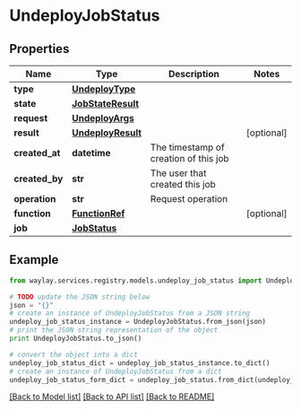 # UndeployJobStatus


## Properties

Name | Type | Description | Notes
------------ | ------------- | ------------- | -------------
**type** | [**UndeployType**](UndeployType.md) |  | 
**state** | [**JobStateResult**](JobStateResult.md) |  | 
**request** | [**UndeployArgs**](UndeployArgs.md) |  | 
**result** | [**UndeployResult**](UndeployResult.md) |  | [optional] 
**created_at** | **datetime** | The timestamp of creation of this job | 
**created_by** | **str** | The user that created this job | 
**operation** | **str** | Request operation | 
**function** | [**FunctionRef**](FunctionRef.md) |  | [optional] 
**job** | [**JobStatus**](JobStatus.md) |  | 

## Example

```python
from waylay.services.registry.models.undeploy_job_status import UndeployJobStatus

# TODO update the JSON string below
json = "{}"
# create an instance of UndeployJobStatus from a JSON string
undeploy_job_status_instance = UndeployJobStatus.from_json(json)
# print the JSON string representation of the object
print UndeployJobStatus.to_json()

# convert the object into a dict
undeploy_job_status_dict = undeploy_job_status_instance.to_dict()
# create an instance of UndeployJobStatus from a dict
undeploy_job_status_form_dict = undeploy_job_status.from_dict(undeploy_job_status_dict)
```
[[Back to Model list]](../README.md#documentation-for-models) [[Back to API list]](../README.md#documentation-for-api-endpoints) [[Back to README]](../README.md)


